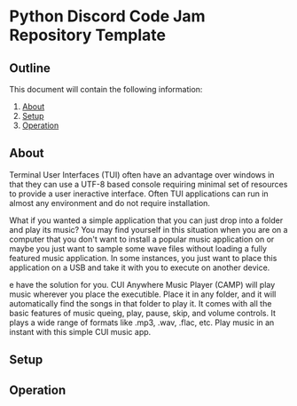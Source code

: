 # Python Discord Code Jam Repository Template

## Outline

This document will contain the following information:
1. [About](#About)
2. [Setup](#Setup)
3. [Operation](#Operation)


## About

Terminal User Interfaces (TUI) often have an advantage over windows in that they can use a UTF-8 based console requiring minimal set of resources to provide a user ineractive interface. Often TUI applications can run in almost any environment and do not require installation.

What if you wanted a simple application that you can just drop into a folder and play its music? You may find yourself in this situation when you are on a computer that you don't want to install a popular music application on or maybe you just want to sample some wave files without loading a fully featured music application. In some instances, you just want to place this application on a USB and take it with you to execute on another device.

e have the solution for you. CUI Anywhere Music Player (CAMP) will play music wherever you place the executible. Place it in any folder, and it will automatically find the songs in that folder to play it. It comes with all the basic features of music queing, play, pause, skip, and volume controls. It plays a wide range of formats like .mp3, .wav, .flac, etc. Play music in an instant with this simple CUI music app.

## Setup


## Operation

